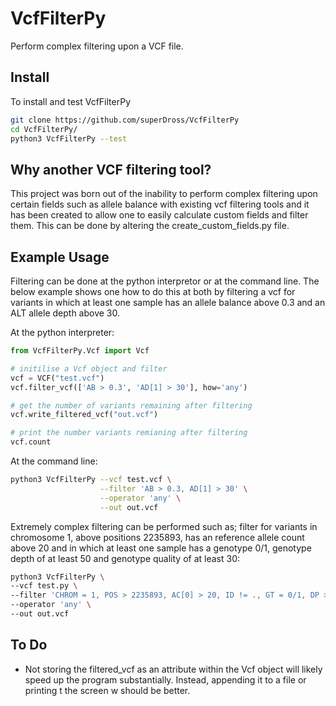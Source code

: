 # VcfFilterPy
Perform complex filtering upon a VCF file.

## Install
To install and test VcfFilterPy
```bash
git clone https://github.com/superDross/VcfFilterPy
cd VcfFilterPy/
python3 VcfFilterPy --test
```
## Why another VCF filtering tool?
This project was born out of the inability to perform complex filtering upon certain fields such as allele balance with existing vcf filtering tools and it has been created to allow one to easily calculate custom fields and filter them. This can be done by altering the create_custom_fields.py file.

## Example Usage
Filtering can be done at the python interpretor or at the command line. The below example shows one how to do this at both by filtering a vcf for variants in which at least one sample has an allele balance above 0.3 and an ALT allele depth above 30.

At the python interpreter:
```python
from VcfFilterPy.Vcf import Vcf

# initilise a Vcf object and filter
vcf = VCF("test.vcf")
vcf.filter_vcf(['AB > 0.3', 'AD[1] > 30'], how='any')

# get the number of variants remaining after filtering
vcf.write_filtered_vcf("out.vcf")

# print the number variants remianing after filtering
vcf.count
```

At the command line:
```bash
python3 VcfFilterPy --vcf test.vcf \
                    --filter 'AB > 0.3, AD[1] > 30' \
                    --operator 'any' \
                    --out out.vcf
```

Extremely complex filtering can be performed such as; filter for variants in chromosome 1, above positions 2235893, has an reference allele count above 20 and in which at least one sample has a genotype 0/1, genotype depth of at least 50 and genotype quality of at least 30:
```bash
python3 VcfFilterPy \
--vcf test.py \
--filter 'CHROM = 1, POS > 2235893, AC[0] > 20, ID != ., GT = 0/1, DP >= 50, GQ >= 30' \
--operator 'any' \
--out out.vcf
```

## To Do
- Not storing the filtered_vcf as an attribute within the Vcf object will likely speed up the program substantially. Instead, appending it to a file or printing t the screen w should be better.
